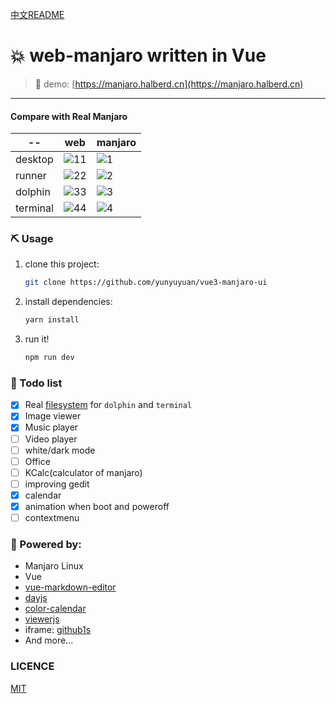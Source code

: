 [中文README](https://github.com/yunyuyuan/vue3-manjaro-ui/blob/master/README.zh.md)

# 💥 web-manjaro written in Vue
                

> 🚀 demo: [https://manjaro.halberd.cn](https://manjaro.halberd.cn)
---
#### Compare with Real Manjaro

 -- | web | manjaro
|----|-----|--------|
|desktop|![11](https://github.com/yunyuyuan/vue3-manjaro-ui/blob/master/compare/fake/1.png)|![1](https://github.com/yunyuyuan/vue3-manjaro-ui/blob/master/compare/real/1.png)
|runner|![22](https://github.com/yunyuyuan/vue3-manjaro-ui/blob/master/compare/fake/2.png)|![2](https://github.com/yunyuyuan/vue3-manjaro-ui/blob/master/compare/real/2.png)
|dolphin|![33](https://github.com/yunyuyuan/vue3-manjaro-ui/blob/master/compare/fake/3.png)|![3](https://github.com/yunyuyuan/vue3-manjaro-ui/blob/master/compare/real/3.png)
|terminal|![44](https://github.com/yunyuyuan/vue3-manjaro-ui/blob/master/compare/fake/4.png)|![4](https://github.com/yunyuyuan/vue3-manjaro-ui/blob/master/compare/real/4.png)

### ⛏️ Usage
1. clone this project:
    ```bash
    git clone https://github.com/yunyuyuan/vue3-manjaro-ui
    ```
2. install dependencies:
    ```bash
   yarn install
    ```
3. run it!
    ```bash
   npm run dev
    ```

### 📃 Todo list
- [x] Real [filesystem](https://github.com/yunyuyuan/vue3-manjaro-ui/tree/master/public/dolphin-files) for `dolphin` and `terminal`
- [x] Image viewer
- [x] Music player
- [ ] Video player
- [ ] white/dark mode
- [ ] Office
- [ ] KCalc(calculator of manjaro)
- [ ] improving gedit
- [x] calendar
- [x] animation when boot and poweroff
- [ ] contextmenu

### 🔌 Powered by:
* Manjaro Linux
* Vue
* [vue-markdown-editor](https://github.com/code-farmer-i/vue-markdown-editor)
* [dayjs](https://github.com/iamkun/dayjs)
* [color-calendar](https://github.com/yunyuyuan/color-calendar)
* [viewerjs](https://github.com/fengyuanchen/viewerjs)
* iframe: [github1s](https://github1s.com)
* And more...

### LICENCE

[MIT](https://github.com/yunyuyuan/vue3-manjaro-ui/blob/master/LICENSE)
